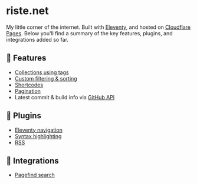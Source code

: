 # riste.net

My little corner of the internet. Built with [Eleventy](https://www.11ty.dev/), and hosted on [Cloudflare Pages](https://pages.cloudflare.com/). Below you'll find a summary of the key features, plugins, and integrations added so far.

## 🌟 Features

- [Collections using tags](https://www.11ty.dev/docs/collections/)
- [Custom filtering & sorting](https://www.11ty.dev/docs/collections/#advanced-custom-filtering-and-sorting)
- [Shortcodes](https://www.11ty.dev/docs/shortcodes/)
- [Pagination](https://www.11ty.dev/docs/pagination/)
- Latest commit & build info via [GitHub API](https://docs.github.com/en/rest)

## 🧩 Plugins

- [Eleventy navigation](https://www.11ty.dev/docs/plugins/navigation/)
- [Syntax highlighting](https://www.11ty.dev/docs/plugins/syntaxhighlight/)
- [RSS](https://www.11ty.dev/docs/plugins/rss/)

## 🔗 Integrations

- [Pagefind search](https://pagefind.app/)
